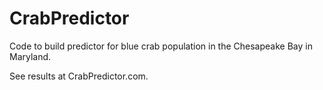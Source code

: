 # CrabPredictor

Code to build predictor for blue crab population in the Chesapeake Bay in Maryland.

See results at CrabPredictor.com.


